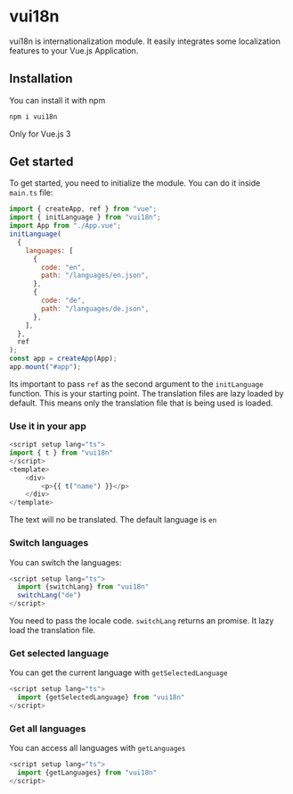 # vui18n

vui18n is internationalization module. It easily integrates some localization features to your Vue.js Application.

## Installation

You can install it with npm

```js
npm i vui18n
```

Only for Vue.js 3

## Get started

To get started, you need to initialize the module. You can do it inside `main.ts` file:

```js
import { createApp, ref } from "vue";
import { initLanguage } from "vui18n";
import App from "./App.vue";
initLanguage(
  {
    languages: [
      {
        code: "en",
        path: "/languages/en.json",
      },
      {
        code: "de",
        path: "/languages/de.json",
      },
    ],
  },
  ref
);
const app = createApp(App);
app.mount("#app");
```

Its important to pass `ref` as the second argument to the `initLanguage` function.
This is your starting point. The translation files are lazy loaded by default. This means only the translation file that is being used is loaded.

### Use it in your app

```js
<script setup lang="ts">
import { t } from "vui18n"
</script>
<template>
    <div>
        <p>{{ t("name") }}</p>
    </div>
</template>
```

The text will no be translated. The default language is `en`

### Switch languages

You can switch the languages:

```js
<script setup lang="ts">
  import {switchLang} from "vui18n" 
  switchLang("de")
</script>
```

You need to pass the locale code. `switchLang` returns an promise. It lazy load the translation file.

### Get selected language

You can get the current language with `getSelectedLanguage`

```js
<script setup lang="ts">
  import {getSelectedLanguage} from "vui18n"
</script>
```

### Get all languages

You can access all languages with `getLanguages`

```js
<script setup lang="ts">
  import {getLanguages} from "vui18n"
</script>
```
